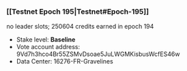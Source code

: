 ### [[Testnet Epoch 195|Testnet#Epoch-195]]
no leader slots; 250604 credits earned in epoch 194
* Stake level: **Baseline**
* Vote account address: 9Vd7h3hco4Br55ZSMvDsoae5JuLWGMKisbusWcfES46w
* Data Center: 16276-FR-Gravelines